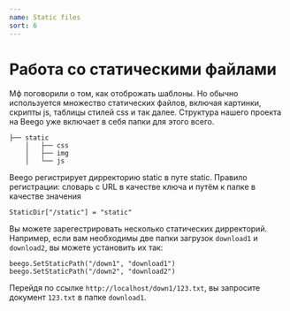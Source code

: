 ```yaml
---
name: Static files
sort: 6
---
```


# Работа со статическими файлами

Мф поговорили о том, как отоброжать шаблоны. Но обычно используется множество статических файлов, включая картинки, скрипты js, таблицы стилей css и так далее. Структура нашего проекта на Beego уже включает в себя папки для этого всего.

```
├── static
	│   ├── css
	│   ├── img
	│   └── js
```

Beego регистрирует дирректорию static в путе static. Правило регистрации: словарь с URL в качестве ключа и путём к папке в качестве значения 

	StaticDir["/static"] = "static"
	
Вы можете зарегестрировать несколько статических дирректорий. Например, если вам необходимы две папки загрузок `download1` и `download2`, вы можете установить их так:

	beego.SetStaticPath("/down1", "download1")	
	beego.SetStaticPath("/down2", "download2")	
	
Перейдя по ссылке `http://localhost/down1/123.txt`, вы запросите документ `123.txt` в папке `download1`.
